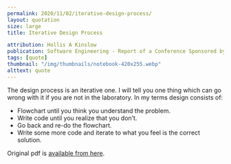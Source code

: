 ```yaml
---
permalink: 2020/11/02/iterative-design-process/
layout: quotation
size: large
title: Iterative Design Process

attribution: Hollis A Kinslow
publication: Software Engineering - Report of a Conference Sponsored by the NATO Science Committee
tags: [quote]
thumbnail: "/img/thumbnails/notebook-420x255.webp"
alttext: quote
---
```


The design process is an iterative one. I will tell you one thing which can go wrong with it if you are not in
the laboratory. In my terms design consists of:

- Flowchart until you think you understand the problem.
- Write code until you realize that you don’t.
- Go back and re-do the flowchart.
- Write some more code and iterate to what you feel is the correct solution.

Original pdf is <a href="http://homepages.cs.ncl.ac.uk/brian.randell/NATO/nato1968.PDF">available from here</a>.
